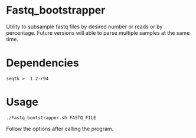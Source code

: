 # Fastq_bootstrapper
Utility to subsample fastq files by desired number or reads or by percentage. Future versions will able to parse multiple samples at the same time. 

# Dependencies
```seqtk >  1.2-r94```

# Usage 

```./Fastq_bootstrapper.sh FASTQ_FILE```

Follow the options after calling the program.





